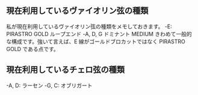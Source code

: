 ## 現在利用しているヴァイオリン弦の種類

私が現在利用しているヴァイオリン弦の種類をメモしておきます。
-E: PIRASTRO GOLD ループエンド
-A, D, G ドミナント MEDIUM
きわめて一般的な構成です。強いて言えば、E 線がゴールドブロカットではなく PIRASTRO GOLD である点です。


## 現在利用しているチェロ弦の種類

-A, D: ラーセン
-G, C: オブリガート
